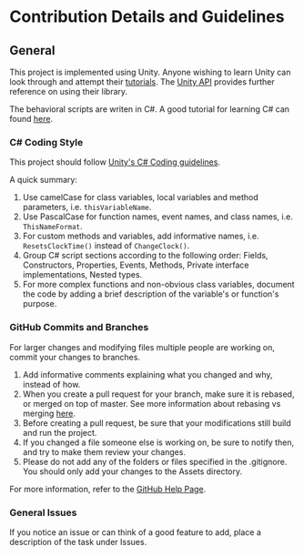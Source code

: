 # Contribution Details and Guidelines

## General

This project is implemented using Unity. Anyone wishing to learn Unity can look through and attempt their [tutorials](https://unity3d.com/learn/tutorials). The [Unity API](https://docs.unity3d.com/ScriptReference/) provides further reference on using their library. 

The behavioral scripts are writen in C#. A good tutorial for learning C# can found [here](http://csharp.net-tutorials.com/).

### C# Coding Style

This project should follow [Unity's C# Coding guidelines](http://wiki.unity3d.com/index.php/Csharp_Coding_Guidelines).

A quick summary:
1. Use camelCase for class variables, local variables and method parameters, i.e. `thisVariableName`.
2. Use PascalCase for function names, event names, and class names, i.e. `ThisNameFormat`.
3. For custom methods and variables, add informative names, i.e. `ResetsClockTime()` instead of  `ChangeClock()`.
4. Group C# script sections according to the following order: Fields, Constructors, Properties, Events, Methods, Private interface implementations, Nested types.
5. For more complex functions and non-obvious class variables, document the code by adding a brief description of the variable's or function's purpose.

### GitHub Commits and Branches

For larger changes and modifying files multiple people are working on, commit your changes to branches.

1. Add informative comments explaining what you changed and why, instead of how.
2. When you create a pull request for your branch, make sure it is rebased, or merged on top of master. See more information about rebasing vs merging [here](https://hackernoon.com/git-merge-vs-rebase-whats-the-diff-76413c117333).
3. Before creating a pull request, be sure that your modifications still build and run the project.
4. If you changed a file someone else is working on, be sure to notify then, and try to make them review your changes.
5. Please do not add any of the folders or files specified in the .gitignore. You should only add your changes to the Assets directory.

For more information, refer to the [GitHub Help Page](https://help.github.com/).

### General Issues

If you notice an issue or can think of a good feature to add, place a description of the task under Issues.
